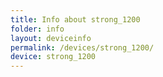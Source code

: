 ```yaml
---
title: Info about strong_1200
folder: info
layout: deviceinfo
permalink: /devices/strong_1200/
device: strong_1200
---
```


